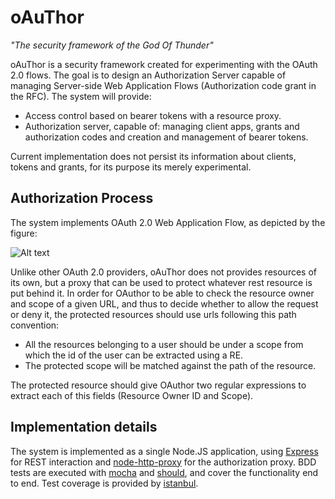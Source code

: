 oAuThor
=======
*"The security framework of the God Of Thunder"*

oAuThor is a security framework created for experimenting with the OAuth 2.0 flows. The goal is to design an 
Authorization Server capable of managing Server-side Web Application Flows (Authorization code grant in the RFC). The
system will provide:

* Access control based on bearer tokens with a resource proxy.
* Authorization server, capable of: managing client apps, grants and authorization codes and creation and management of bearer tokens.

Current implementation does not persist its information about clients, tokens and grants, for its purpose its merely
experimental.

Authorization Process
---------------------
The system implements OAuth 2.0 Web Application Flow, as depicted by the figure:

![Alt text](https://raw.github.com/dmoranj/oAuThor/master/img/oAuth2%20Flow.png "Authorization Overview")

Unlike other OAuth 2.0 providers, oAuThor does not provides resources of its own, but a proxy that can be used to
protect whatever rest resource is put behind it. In order for OAuthor to be able to check the resource owner and scope 
of a given URL, and thus to decide whether to allow the request or deny it, the protected resources should use
urls following this path convention:

* All the resources belonging to a user should be under a scope from which the id of the user can be extracted using a RE.
* The protected scope will be matched against the path of the resource.

The protected resource should give OAuthor two regular expressions to extract each of this fields (Resource Owner ID and 
Scope).

Implementation details
----------------------
The system is implemented as a single Node.JS application, using [Express](http://expressjs.com/) for REST 
interaction and [node-http-proxy](https://github.com/nodejitsu/node-http-proxy) for the authorization proxy. BDD tests
are executed with [mocha](http://visionmedia.github.io/mocha/) and [should](https://github.com/visionmedia/should.js), 
and cover the functionality end to end. Test coverage is provided by [istanbul](https://github.com/gotwarlost/istanbul).
